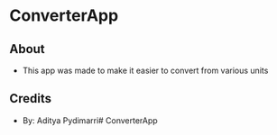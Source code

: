 # ConverterApp

## About
- This app was made to make it easier to convert from various units

## Credits
- By: Aditya Pydimarri# ConverterApp

